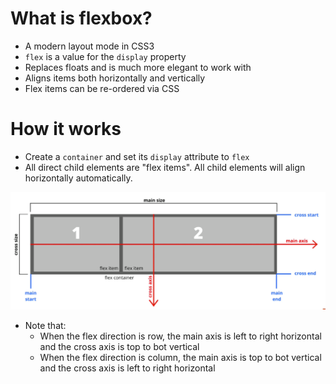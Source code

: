 # What is flexbox?

- A modern layout mode in CSS3
- `flex` is a value for the `display` property
- Replaces floats and is much more elegant to work with
- Aligns items both horizontally and vertically
- Flex items can be re-ordered via CSS

# How it works

- Create a `container` and set its `display` attribute to `flex`
- All direct child elements are "flex items". All child elements will align horizontally automatically.

![alt text](./md-img/how-flex-works.png "How flexbox works")

- Note that:
  - When the flex direction is row, the main axis is left to right horizontal and the cross axis is top to bot vertical
  - When the flex direction is column, the main axis is top to bot vertical and the cross axis is left to right horizontal 